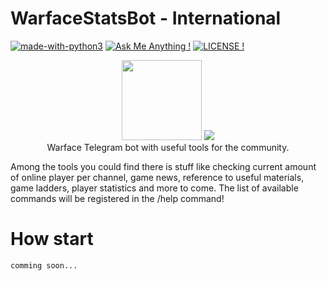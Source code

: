 # WarfaceStatsBot - International
[![made-with-python3](https://img.shields.io/badge/Made%20with-Python-1f425f.svg)](https://www.python.org/)
[![Ask Me Anything !](https://img.shields.io/badge/Ask%20me-anything-1abc9c.svg)](https://github.com/denver-code/warfacestats_bot/issues/new)
[![LICENSE !](https://img.shields.io/github/license/seanwlk/wfbot)](https://github.com/denver-code/warfacestats_bot/blob/master/LICENSE) 
<p align="center">
    <a href="https://wf.my.com"><img height="128" src="https://i.imgur.com/AB5fREI.png"></a> <a href="https://discord.com"><img src="https://telegram.org/img/t_logo.png?1"></a> <br>
    Warface Telegram bot with useful tools for the community.
</p>

Among the tools you could find there is stuff like checking
current amount of online player per channel, game news,
reference to useful materials, game ladders, player statistics
and more to come. The list of available commands will be registered in the /help command!

# How start
```
comming soon...
```